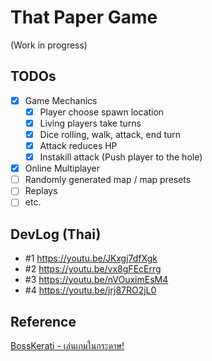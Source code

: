 # That Paper Game

(Work in progress)

## TODOs

- [x] Game Mechanics
  - [x] Player choose spawn location
  - [x] Living players take turns
  - [x] Dice rolling, walk, attack, end turn
  - [x] Attack reduces HP
  - [x] Instakill attack (Push player to the hole)
- [x] Online Multiplayer
- [ ] Randomly generated map / map presets
- [ ] Replays
- [ ] etc.

## DevLog (Thai)

- #1 https://youtu.be/JKxgj7dfXgk
- #2 https://youtu.be/vx8gFEcErrg
- #3 https://youtu.be/nVOuximEsM4
- #4 https://youtu.be/jrj87RO2jL0

## Reference

[BossKerati - เล่นเกมในกระดาษ!](https://www.youtube.com/watch?v=B2nDdmw3ZHs)
